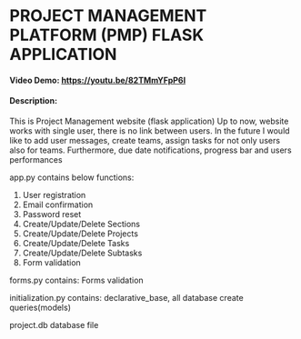 # PROJECT MANAGEMENT PLATFORM (PMP) FLASK APPLICATION
#### Video Demo:  <https://youtu.be/82TMmYFpP6I>
#### Description:
This is Project Management website (flask application)
Up to now, website works with single user, there is no link between users. In the future I would like to add user messages, create teams, assign tasks for not only users also for teams. Furthermore, due date notifications, progress bar and users performances

app.py contains below functions:
1. User registration
2. Email confirmation
3. Password reset
4. Create/Update/Delete Sections
5. Create/Update/Delete Projects
6. Create/Update/Delete Tasks
7. Create/Update/Delete Subtasks
8. Form validation

forms.py contains: Forms validation

initialization.py contains: declarative_base, all database create queries(models)

project.db database file
